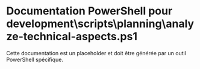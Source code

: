 # Documentation PowerShell pour development\scripts\planning\analyze-technical-aspects.ps1

Cette documentation est un placeholder et doit être générée par un outil PowerShell spécifique.
